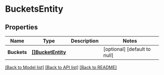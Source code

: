 # BucketsEntity

## Properties
Name | Type | Description | Notes
------------ | ------------- | ------------- | -------------
**Buckets** | [**[]BucketEntity**](BucketEntity.md) |  | [optional] [default to null]

[[Back to Model list]](../README.md#documentation-for-models) [[Back to API list]](../README.md#documentation-for-api-endpoints) [[Back to README]](../README.md)

